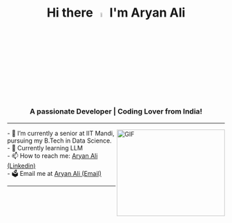 <div align = "center"><h1> Hi there <a href="https://github.com/AryanA3735"><img src="https://media.giphy.com/media/hvRJCLFzcasrR4ia7z/giphy.gif" width="5%"></a> I'm Aryan Ali</h1></div>
<h3 align="center">A passionate Developer | Coding Lover from India!</h3>

<hr />
<img align="right" alt="GIF" src="https://raw.githubusercontent.com/mitul3737/mitul3737/main/mituls%20code.gif" width="250" height="200" />
- 🔭 I’m currently a senior at IIT Mandi, pursuing my B.Tech in Data Science.<br>
- 🌱 Currently learning LLM <br>
- 📫 How to reach me: <a href="https://www.linkedin.com/in/aryan-ali-593b14203/">Aryan Ali (Linkedin)</a><br>
- 🗳 Email me at <a href="aliaryan3735@gmail.com">Aryan Ali (Email)</a><br>
<hr />
